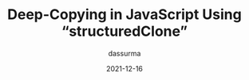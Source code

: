 ---
author: dassurma
date: 2021-12-16
draft: true
publisher: chromiumdev
tags:
  - javascript
target_url: https://web.dev/structured-clone/
title: Deep-Copying in JavaScript Using “structuredClone”
---